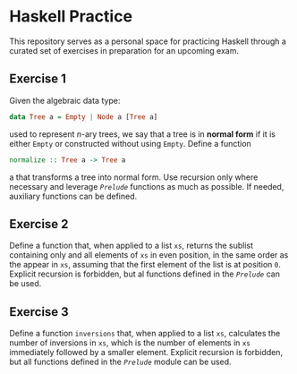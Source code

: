 # Haskell Practice
This repository serves as a personal space for practicing Haskell through a curated set of exercises in preparation for an upcoming exam.

## Exercise 1
Given the algebraic data type:
```haskell
data Tree a = Empty | Node a [Tree a]
```

used to represent *n*-ary trees, we say that a tree is in **normal form** if it is either `Empty` or constructed without using `Empty`. Define a function 
```haskell
normalize :: Tree a -> Tree a
``` 
a that transforms a tree into normal form. Use recursion only where necessary and leverage *`Prelude`* functions as much as possible. If needed, auxiliary functions can be defined.

## Exercise 2
Define a function that, when applied to a list `xs`, returns the sublist containing only and all elements of `xs` in even position, in the same order as the appear in `xs`, assuming that the first element of the list is at position `0`. Explicit recursion is forbidden, but al functions defined in the *`Prelude`* can be used.

## Exercise 3
Define a function `inversions` that, when applied to a list `xs`, calculates the number of inversions in `xs`, which is the number of elements in `xs` immediately followed by a smaller element. Explicit recursion is forbidden, but all functions defined in the *`Prelude`* module can be used.





